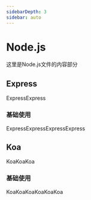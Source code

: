 ```yaml
---
sidebarDepth: 3
sidebar: auto
---
```


# Node.js
  这里是Node.js文件的内容部分
## Express
  ExpressExpress
### 基础使用
ExpressExpressExpressExpress
## Koa
  KoaKoaKoa
### 基础使用
KoaKoaKoaKoaKoaKoa